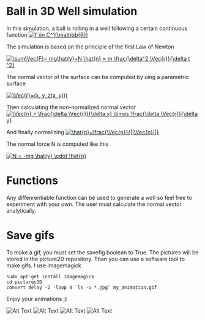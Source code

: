 # Ball in 3D Well simulation

In this simulation, a ball is rolling in a well following a certain continuous function 
<a href="http://www.codecogs.com/eqnedit.php?latex=f&space;\in&space;C^1(\mathbb{R}^2)" target="_blank"><img src="http://latex.codecogs.com/gif.latex?f&space;\in&space;C^1(\mathbb{R}^2)" title="f \in C^1(\mathbb{R})" /></a>

The simulation is based on the principle of the first Law of Newton

<a href="http://www.codecogs.com/eqnedit.php?latex=\sum\Vec{F}=&space;mg\hat{y}&plus;N&space;\hat{n}&space;=&space;m&space;\frac{\delta^2&space;\Vec{r}}{\delta&space;t&space;^2}" target="_blank"><img src="http://latex.codecogs.com/gif.latex?\sum\Vec{F}=&space;mg\hat{y}&plus;N&space;\hat{n}&space;=&space;m&space;\frac{\delta^2&space;\Vec{r}}{\delta&space;t&space;^2}" title="\sum\Vec{F}= mg\hat{y}+N \hat{n} = m \frac{\delta^2 \Vec{r}}{\delta t ^2}" /></a>

The normal vector of the surface can be computed by uing a parametric surface

<a href="http://www.codecogs.com/eqnedit.php?latex=\Vec{r}=(x,&space;y,&space;z(x&space;,y)))" target="_blank"><img src="http://latex.codecogs.com/gif.latex?\Vec{r}=(x,&space;y,&space;z(x&space;,y)))" title="\Vec{r}=(x, y, z(x ,y)))" /></a>
 
 Then calculating the non-normalized normal vector
<a href="http://www.codecogs.com/eqnedit.php?latex=\Vec{n}&space;=&space;\frac{\delta&space;\Vec{r}}{\delta&space;x}&space;\times&space;\frac{\delta&space;\Vec{r}}{\delta&space;y}" target="_blank"><img src="http://latex.codecogs.com/gif.latex?\Vec{n}&space;=&space;\frac{\delta&space;\Vec{r}}{\delta&space;x}&space;\times&space;\frac{\delta&space;\Vec{r}}{\delta&space;y}" title="\Vec{n} = \frac{\delta \Vec{r}}{\delta x} \times \frac{\delta \Vec{r}}{\delta y}" /></a>

And finally normalizing
<a href="http://www.codecogs.com/eqnedit.php?latex=\hat{n}=\frac{\Vec{n}}{||\Vec{n}||}" target="_blank"><img src="http://latex.codecogs.com/gif.latex?\hat{n}=\frac{\Vec{n}}{||\Vec{n}||}" title="\hat{n}=\frac{\Vec{n}}{||\Vec{n}||}" /></a>


The normal force N is computed like this

<a href="http://www.codecogs.com/eqnedit.php?latex=N&space;=&space;-mg&space;\hat{y}&space;\cdot&space;\hat{n}" target="_blank"><img src="http://latex.codecogs.com/gif.latex?N&space;=&space;-mg&space;\hat{y}&space;\cdot&space;\hat{n}" title="N = -mg \hat{y} \cdot \hat{n}" /></a>




# Functions
Any diffenrentiable function can be used to generate a well so feel free to experiment with your own. The user must calculate the normal vector analytically.

# Save gifs
To make a gif, you must set the savefig boolean to True. The pictures will be stored in the picture2D repository. Than you can use a software tool to make gifs.
I use imagemagick
```
sudo apt-get install imagemagick
cd pictures3D
convert delay -2 -loop 0 `ls -v *.jpg` my_animation.gif 
```

Enjoy your animations ;)

![Alt Text](https://github.com/gablabc/Numerical_Physics/blob/master/finite_diff/Puit3D/pictures3D/animation2.gif)
![Alt Text](https://github.com/gablabc/Numerical_Physics/blob/master/finite_diff/Puit3D/pictures3D/circle_angle.gif)
![Alt Text](https://github.com/gablabc/Numerical_Physics/blob/master/finite_diff/Puit3D/pictures3D/circle_top.gif)
![Alt Text](https://github.com/gablabc/Numerical_Physics/blob/master/finite_diff/Puit3D/pictures3D/flower_top.gif)
